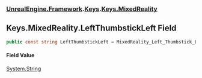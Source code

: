 ### [UnrealEngine.Framework](./UnrealEngine-Framework.md 'UnrealEngine.Framework').[Keys](./Keys.md 'UnrealEngine.Framework.Keys').[Keys.MixedReality](./Keys-MixedReality.md 'UnrealEngine.Framework.Keys.MixedReality')
## Keys.MixedReality.LeftThumbstickLeft Field
  
```csharp
public const string LeftThumbstickLeft = MixedReality_Left_Thumbstick_Left;
```
#### Field Value
[System.String](https://docs.microsoft.com/en-us/dotnet/api/System.String 'System.String')  
